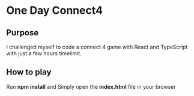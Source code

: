 # One Day Connect4

## Purpose
I challenged myself to code a connect 4 game with React and TypeScript with just a few hours timelimit.

## How to play
Run **npm install** and Simply open the **index.html** file in your browser 
